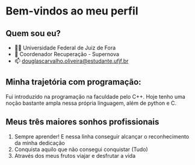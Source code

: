 # Bem-vindos ao meu perfil
<!-- Esse arquivo quando publicado em um repositório com o mesmo nome do seu perfil aparecerá na páginal inicial do seu perfil
Eu coloquei algumas ideias para voces completarem e vocês terão que adicionar mais uma seção de subtítulo e mais duas curiosidades sobre a vida de vocês-->
## Quem sou eu?
- 🧑‍🎓 Universidade Federal de Juiz de Fora
- 🚀 Coordenador Recuperação - Supernova
- 📫 <douglascarvalho.oliveira@estudante.ufjf.br>

<!-- Coloque aqui mais um item na lista de aprensentação -->
## Minha trajetória com programação:
Fui introduzido na programação na faculdade pelo C++. Hoje tenho uma noção bastante ampla nessa própria linguagem,
além de python e C.

<!-- coloque aqui um testo bem curto sobre como vc começou a programar -->

## Meus três maiores sonhos profissionais
<!-- você vai ter que completar a sintaxe da lista ordenada para essa seção -->
1. Sempre aprender! E nessa linha conseguir alcançar o reconhecimento da minha dedicação
2. Conquista aquilo que não consegui conquistar (Tudo) 
3. Através dos meus frutos viajar e desfrutar a vida

<!-- Agora adiciona mais uma seção com um título secundário -->
